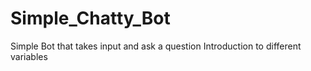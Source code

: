# Simple_Chatty_Bot
Simple Bot that takes input and ask a question
Introduction to different variables
